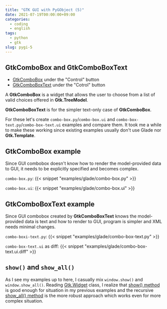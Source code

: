 ```yaml
---
title: "GTK GUI with PyGObject (5)"
date: 2021-07-19T00:00:00+09:00
categories:
  - coding
  - english
tags:
  - python
  - gtk
slug: pygi-5
---
```


## GtkComboBox and GtkComboBoxText

* [GtkComboBox](https://lazka.github.io/pgi-docs/Gtk-3.0/classes/ComboBox.html) under the "Control" button
* [GtkComboBoxText](https://lazka.github.io/pgi-docs/Gtk-3.0/classes/ComboBoxText.html) under the "Cotrol" button

A __GtkComboBox__ is a widget that allows the user to choose from a list of
valid choices offered in __Gtk.TreeModel__.

__GtkComboBoxText__ is for the simpler text-only case of __GtkComboBox__.

For these let's create `combo-box.py`/`combo-box.ui` and
`combo-box-text.py`/`combo-box-text.ui` examples and compare them.  It took me
a while to make these working since existing examples usually don't use Glade
nor __Gtk.Template__.


## GtkComboBox example

Since GUI combobox doesn't know how to render the model-provided data to GUI,
it needs to be explicitly specified and becomes complex.

`combo-box.py`:
{{< snippet "examples/glade/combo-box.py" >}}

`combo-box.ui`:
{{< snippet "examples/glade/combo-box.ui" >}}

## GtkComboBoxText example

Since GUI combobox created by __GtkComboBoxText__ knows the model-provided data
is text and how to render to GUI, program is simpler and XML needs minimal
changes.

`combo-boxi-text.py`:
{{< snippet "examples/glade/combo-box-text.py" >}}

`combo-box-text.ui` as diff:
{{< snippet "examples/glade/combo-box-text.ui.diff" >}}

## `show()` and `show_all()`

As I see my examples up to here, I casually mix `window.show()` and
`window.show_all()`. Reading
[Gtk.Widget](https://lazka.github.io/pgi-docs/Gtk-3.0/classes/Widget.html)
class, I realize that
[show() method](https://lazka.github.io/pgi-docs/Gtk-3.0/classes/Widget.html#Gtk.Widget.show)
is good enough for situation in my previous examples and the recursive
[show_all() method](https://lazka.github.io/pgi-docs/Gtk-3.0/classes/Widget.html#Gtk.Widget.show_all)
is the more robust approach which works even for more complex situation.

<!-- vim: set sw=2 sts=2 ai si et tw=79 ft=markdown: -->
